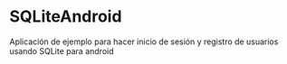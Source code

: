 # SQLiteAndroid
Aplicación de ejemplo para hacer inicio de sesión y registro de usuarios usando SQLite para android 

